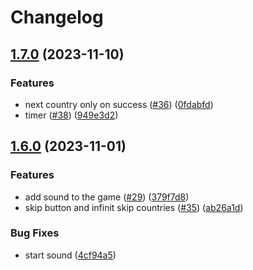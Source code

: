 # Changelog

## [1.7.0](https://github.com/super-maps-pointer/maps/compare/v1.6.0...v1.7.0) (2023-11-10)


### Features

* next country only on success ([#36](https://github.com/super-maps-pointer/maps/issues/36)) ([0fdabfd](https://github.com/super-maps-pointer/maps/commit/0fdabfd641b51d5041edf6509685cae6a2e6ed9c))
* timer ([#38](https://github.com/super-maps-pointer/maps/issues/38)) ([949e3d2](https://github.com/super-maps-pointer/maps/commit/949e3d2ef600cfd31063a1e6f260e17911112845))

## [1.6.0](https://github.com/super-maps-pointer/maps/compare/v1.5.0...v1.6.0) (2023-11-01)


### Features

* add sound to the game ([#29](https://github.com/super-maps-pointer/maps/issues/29)) ([379f7d8](https://github.com/super-maps-pointer/maps/commit/379f7d857c864d26f754f845c28e846f6d427400))
* skip button and infinit skip countries ([#35](https://github.com/super-maps-pointer/maps/issues/35)) ([ab26a1d](https://github.com/super-maps-pointer/maps/commit/ab26a1d93d56aaca91f59ef283a624712df513d0))


### Bug Fixes

* start sound ([4cf94a5](https://github.com/super-maps-pointer/maps/commit/4cf94a58a793d76e5faa6ff7b88dbdb874b031cb))
